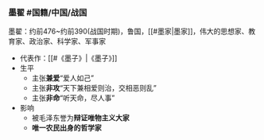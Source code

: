 ### 墨翟 #国籍/中国/战国 

墨翟：约前476~约前390(战国时期)，鲁国，[[#墨家|墨家]]，伟大的思想家、教育家、政治家、科学家、军事家
- 代表作：[[#《墨子》|《墨子》]]
- 生平
	- 主张**兼爱**“爱人如己”
	- 主张**非攻**“天下兼相爱则治，交相恶则乱”
	- 主张**非命**“听天命，尽人事”
- 影响
	- 被毛泽东誉为**辩证唯物主义大家**
	- **唯一农民出身的哲学家**
